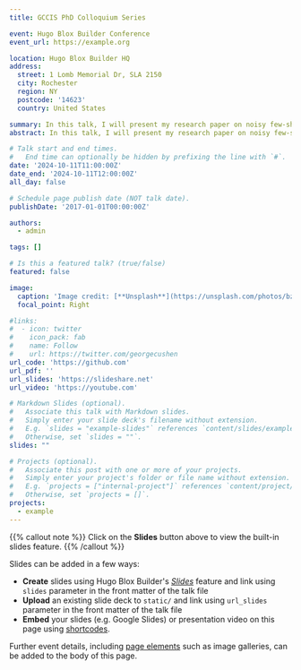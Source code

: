 ```yaml
---
title: GCCIS PhD Colloquium Series

event: Hugo Blox Builder Conference
event_url: https://example.org

location: Hugo Blox Builder HQ
address:
  street: 1 Lomb Memorial Dr, SLA 2150
  city: Rochester 
  region: NY
  postcode: '14623'
  country: United States

summary: In this talk, I will present my research paper on noisy few-shot learning (NFSL). As a typical learning to learning with noisy label method, data cleansing failed in few-shot learning (FSL) due to the scarcity of training data. It exacerbates information loss in FSL due to limited training data, resulting in inadequate model training. To best recover the underlying task manifold corrupted by the noisy labels, we resort to learning from uniquely designed unsupervised auxiliary tasks to compensate for information loss. Using unsupervised tasks can effectively avoid additional annotation costs and minimize the risk of introducing additional label noises. However, a randomly constructed unsupervised task may misguide the model to learn sample-specific features that are likely to compromise the primary few-shot learning task due to the noisy weak learning signals. We propose to conduct novel auxiliary task selection to ensure the intra-diversity among the unlabeled samples within a task. Domain invariant features are then learned from carefully constructed auxiliary tasks to best recover the original data manifold.
abstract: In this talk, I will present my research paper on noisy few-shot learning (NFSL). As a typical learning to learning with noisy label method, data cleansing failed in few-shot learning (FSL) due to the scarcity of training data. It exacerbates information loss in FSL due to limited training data, resulting in inadequate model training. To best recover the underlying task manifold corrupted by the noisy labels, we resort to learning from uniquely designed unsupervised auxiliary tasks to compensate for information loss. Using unsupervised tasks can effectively avoid additional annotation costs and minimize the risk of introducing additional label noises. However, a randomly constructed unsupervised task may misguide the model to learn sample-specific features that are likely to compromise the primary few-shot learning task due to the noisy weak learning signals. We propose to conduct novel auxiliary task selection to ensure the intra-diversity among the unlabeled samples within a task. Domain invariant features are then learned from carefully constructed auxiliary tasks to best recover the original data manifold. 

# Talk start and end times.
#   End time can optionally be hidden by prefixing the line with `#`.
date: '2024-10-11T11:00:00Z'
date_end: '2024-10-11T12:00:00Z'
all_day: false

# Schedule page publish date (NOT talk date).
publishDate: '2017-01-01T00:00:00Z'

authors:
  - admin

tags: []

# Is this a featured talk? (true/false)
featured: false

image:
  caption: 'Image credit: [**Unsplash**](https://unsplash.com/photos/bzdhc5b3Bxs)'
  focal_point: Right

#links:
#  - icon: twitter
#    icon_pack: fab
#    name: Follow
#    url: https://twitter.com/georgecushen
url_code: 'https://github.com'
url_pdf: ''
url_slides: 'https://slideshare.net'
url_video: 'https://youtube.com'

# Markdown Slides (optional).
#   Associate this talk with Markdown slides.
#   Simply enter your slide deck's filename without extension.
#   E.g. `slides = "example-slides"` references `content/slides/example-slides.md`.
#   Otherwise, set `slides = ""`.
slides: ""

# Projects (optional).
#   Associate this post with one or more of your projects.
#   Simply enter your project's folder or file name without extension.
#   E.g. `projects = ["internal-project"]` references `content/project/deep-learning/index.md`.
#   Otherwise, set `projects = []`.
projects:
  - example
---
```


{{% callout note %}}
Click on the **Slides** button above to view the built-in slides feature.
{{% /callout %}}

Slides can be added in a few ways:

- **Create** slides using Hugo Blox Builder's [_Slides_](https://docs.hugoblox.com/reference/content-types/) feature and link using `slides` parameter in the front matter of the talk file
- **Upload** an existing slide deck to `static/` and link using `url_slides` parameter in the front matter of the talk file
- **Embed** your slides (e.g. Google Slides) or presentation video on this page using [shortcodes](https://docs.hugoblox.com/reference/markdown/).

Further event details, including [page elements](https://docs.hugoblox.com/reference/markdown/) such as image galleries, can be added to the body of this page.
